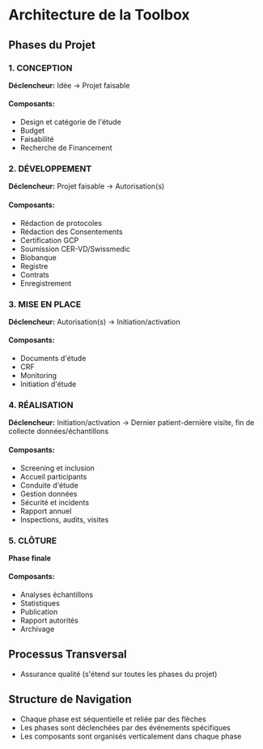 # Architecture de la Toolbox

## Phases du Projet

### 1. CONCEPTION
**Déclencheur:** Idée → Projet faisable
#### Composants:
- Design et catégorie de l'étude
- Budget
- Faisabilité
- Recherche de Financement

### 2. DÉVELOPPEMENT
**Déclencheur:** Projet faisable → Autorisation(s)
#### Composants:
- Rédaction de protocoles
- Rédaction des Consentements
- Certification GCP
- Soumission CER-VD/Swissmedic
- Biobanque
- Registre
- Contrats
- Enregistrement

### 3. MISE EN PLACE
**Déclencheur:** Autorisation(s) → Initiation/activation
#### Composants:
- Documents d'étude
- CRF
- Monitoring
- Initiation d'étude

### 4. RÉALISATION
**Déclencheur:** Initiation/activation → Dernier patient-dernière visite, fin de collecte données/échantillons
#### Composants:
- Screening et inclusion
- Accueil participants
- Conduite d'étude
- Gestion données
- Sécurité et incidents
- Rapport annuel
- Inspections, audits, visites

### 5. CLÔTURE
**Phase finale**
#### Composants:
- Analyses échantillons
- Statistiques
- Publication
- Rapport autorités
- Archivage

## Processus Transversal
- Assurance qualité (s'étend sur toutes les phases du projet)

## Structure de Navigation
- Chaque phase est séquentielle et reliée par des flèches
- Les phases sont déclenchées par des événements spécifiques
- Les composants sont organisés verticalement dans chaque phase 